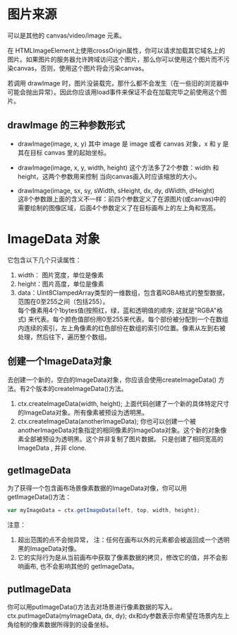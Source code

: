 # 图片来源
可以是其他的 canvas/video/image 元素。  

在 HTMLImageElement上使用crossOrigin属性，你可以请求加载其它域名上的图片。如果图片的服务器允许跨域访问这个图片，那么你可以使用这个图片而不污染canvas，否则，使用这个图片将会污染canvas。

若调用 drawImage 时，图片没装载完，那什么都不会发生（在一些旧的浏览器中可能会抛出异常）。因此你应该用load事件来保证不会在加载完毕之前使用这个图片。   

## drawImage 的三种参数形式  
* drawImage(image, x, y)
其中 image 是 image 或者 canvas 对象，x 和 y 是其在目标 canvas 里的起始坐标。   

* drawImage(image, x, y, width, height)
这个方法多了2个参数：width 和 height，这两个参数用来控制 当向canvas画入时应该缩放的大小。     

* drawImage(image, sx, sy, sWidth, sHeight, dx, dy, dWidth, dHeight)   
这8个参数跟上面的含义不一样：前四个参数定义了在源图片(或canvas)中的需要绘制的图像区域，后面4个参数定义了在目标画布上的左上角和宽高。    

# ImageData 对象
它包含以下几个只读属性：
1. width： 图片宽度，单位是像素
2. height：图片高度，单位是像素
3. data：Uint8ClampedArray类型的一维数组，包含着RGBA格式的整型数据，范围在0至255之间（包括255）。   
每个像素用4个1bytes值(按照红，绿，蓝和透明值的顺序; 这就是"RGBA"格式) 来代表。每个颜色值部份用0至255来代表。每个部份被分配到一个在数组内连续的索引，左上角像素的红色部份在数组的索引0位置。像素从左到右被处理，然后往下，遍历整个数组。   

## 创建一个ImageData对象
去创建一个新的，空白的ImageData对象，你应该会使用createImageData() 方法。有2个版本的createImageData()方法。
1. ctx.createImageData(width, height);
上面代码创建了一个新的具体特定尺寸的ImageData对象。所有像素被预设为透明黑。
2. ctx.createImageData(anotherImageData);
你也可以创建一个被anotherImageData对象指定的相同像素的ImageData对象。这个新的对象像素全部被预设为透明黑。这个并非复制了图片数据。
只是创建了相同宽高的 ImageData , 并非 clone. 

## getImageData  
为了获得一个包含画布场景像素数据的ImageData对像，你可以用getImageData()方法：
```js
var myImageData = ctx.getImageData(left, top, width, height);
```
注意：  
1. 超出范围的点不会抛异常， 注：任何在画布以外的元素都会被返回成一个透明黑的ImageData对像。    
2. 它的实际行为是从当前画布中获取了像素数据的拷贝，修改它的值，并不会影响画布, 也不会影响其他的 getImageData。

## putImageData  
你可以用putImageData()方法去对场景进行像素数据的写入。
ctx.putImageData(myImageData, dx, dy);
dx和dy参数表示你希望在场景内左上角绘制的像素数据所得到的设备坐标。    

